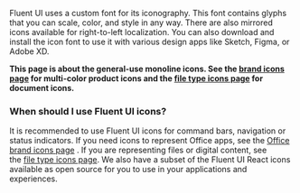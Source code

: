 Fluent UI uses a custom font for its iconography. This font contains glyphs that you can scale, color, and style in any way. There are also mirrored icons available for right-to-left localization. You can also download and install the icon font to use it with various design apps like Sketch, Figma, or Adobe XD.

**This page is about the general-use monoline icons. See the [brand icons page](#/styles/web/office-brand-icons) for multi-color product icons and the [file type icons page](#/styles/web/file-type-icons) for document icons.**

### When should I use Fluent UI icons?

It is recommended to use Fluent UI icons for command bars, navigation or status indicators. If you need icons to represent Office apps, see the [Office brand icons page](#/styles/web/office-brand-icons) . If you are representing files or digital content, see the [file type icons page](#/styles/web/file-type-icons). We also have a subset of the Fluent UI React icons available as open source for you to use in your applications and experiences.
